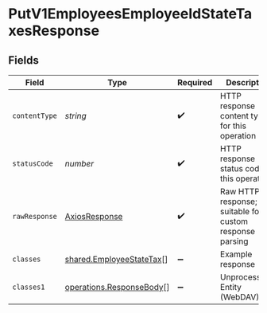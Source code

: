 # PutV1EmployeesEmployeeIdStateTaxesResponse


## Fields

| Field                                                                       | Type                                                                        | Required                                                                    | Description                                                                 |
| --------------------------------------------------------------------------- | --------------------------------------------------------------------------- | --------------------------------------------------------------------------- | --------------------------------------------------------------------------- |
| `contentType`                                                               | *string*                                                                    | :heavy_check_mark:                                                          | HTTP response content type for this operation                               |
| `statusCode`                                                                | *number*                                                                    | :heavy_check_mark:                                                          | HTTP response status code for this operation                                |
| `rawResponse`                                                               | [AxiosResponse](https://axios-http.com/docs/res_schema)                     | :heavy_check_mark:                                                          | Raw HTTP response; suitable for custom response parsing                     |
| `classes`                                                                   | [shared.EmployeeStateTax](../../../sdk/models/shared/employeestatetax.md)[] | :heavy_minus_sign:                                                          | Example response                                                            |
| `classes1`                                                                  | [operations.ResponseBody](../../../sdk/models/operations/responsebody.md)[] | :heavy_minus_sign:                                                          | Unprocessable Entity (WebDAV)                                               |